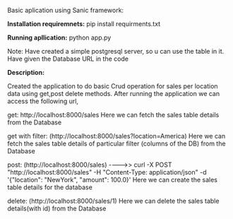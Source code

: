 Basic aplication using Sanic framework:

**Installation requiremnets:**
pip install requirments.txt

**Running apllication:**
python app.py

Note: Have created a simple postgresql server, so u can use the table in it. Have given the Database URL in the code

**Description:**

Created the application to do basic Crud operation for sales per location data using get,post delete methods.
After running the application we can access the following url,

get: http://localhost:8000/sales
Here we can fetch the sales table details from the Database

get with filter: (http://localhost:8000/sales?location=America)
Here we can fetch the sales table details of particular filter (columns of the DB) from the Database

post: (http://localhost:8000/sales)   ---->> curl -X POST "http://localhost:8000/sales" -H "Content-Type: application/json" -d '{"location": "NewYork", "amount": 100.0}'
Here we can create the sales table details for the database

delete: (http://localhost:8000/sales/1)
Here we can delete the sales table details(with id) from the Database

